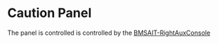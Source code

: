 # Caution Panel

The panel is controlled is controlled by the [BMSAIT-RightAuxConsole](https://github.com/mihi4/F-16SimulatorParts/tree/main/BMSAIT-RightAux)
